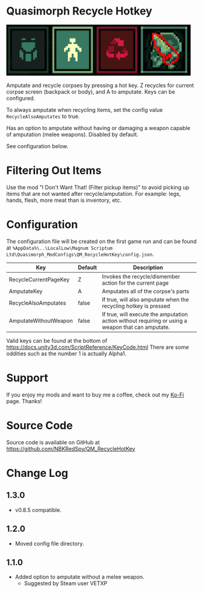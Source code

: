 # Quasimorph Recycle Hotkey

![thumbnail icon](media/thumbnail.png)

Amputate and recycle corpses by pressing a hot key.  Z recycles for current corpse screen (backpack or body), and A to amputate.  Keys can be configured.

To always amputate when recycling items, set the config value `RecycleAlsoAmputates` to true. 

Has an option to amputate without having or damaging a weapon capable of amputation (melee weapons).  Disabled by default.

See configuration below.

# Filtering Out Items
Use the mod "I Don't Want That! (Filter pickup items)" to avoid picking up items that are not wanted after recycle/amputation.  For example: legs, hands, flesh, more meat than is inventory, etc.

# Configuration

The configuration file will be created on the first game run and can be found at `%AppData%\..\LocalLow\Magnum Scriptum Ltd\Quasimorph_ModConfigs\QM_RecycleHotKey\config.json`.

|Key|Default|Description|
|--|--|--|
|RecycleCurrentPageKey|Z|Invokes the recycle/dismember action for the current page|
|AmputateKey|A|Amputates all of the corpse's parts|
|RecycleAlsoAmputates|false|If true, will also amputate when the recycling hotkey is pressed|
|AmputateWithoutWeapon|false|If true, will execute the amputation action without requiring or using a weapon that can amputate.|

Valid keys can be found at the bottom of https://docs.unity3d.com/ScriptReference/KeyCode.html
There are some oddities such as the number 1 is actually Alpha1.

# Support
If you enjoy my mods and want to buy me a coffee, check out my [Ko-Fi](https://ko-fi.com/nbkredspy71915) page.
Thanks!

# Source Code
Source code is available on GitHub at https://github.com/NBKRedSpy/QM_RecycleHotKey

# Change Log
## 1.3.0
* v0.8.5 compatible.

## 1.2.0
* Moved config file directory.

## 1.1.0
* Added option to amputate without a melee weapon.  
    * Suggested by Steam user VETXP


